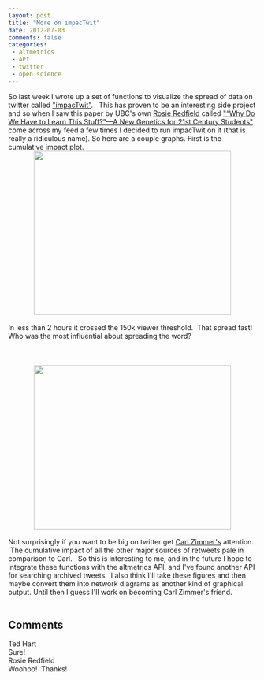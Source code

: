 ```yaml
---
layout: post
title: "More on impacTwit"
date: 2012-07-03
comments: false
categories:
 - altmetrics
 - API
 - twitter
 - open science
---
```


<div class='post'>
So last week I wrote up a set of functions to visualize the spread of data on twitter called <a href="http://currentecology.blogspot.ca/2012/06/impactwit-how-big-is-your-work-on.html" target="_blank">"impacTwit"</a>. &nbsp; This has proven to be an interesting side project and so when I saw this paper by UBC's own <a href="http://rrresearch.fieldofscience.com/">Rosie Redfield</a> called <a href="http://www.plosbiology.org/article/info%3Adoi%2F10.1371%2Fjournal.pbio.1001356">"“Why Do We Have to Learn This Stuff?”—A New Genetics for 21st Century Students"</a> come across my feed a few times I decided to run impacTwit on it (that is really a ridiculous name).  So here are a couple graphs.  First is the cumulative impact plot.<br /><div class="separator" style="clear: both; text-align: center;"><a href="http://4.bp.blogspot.com/--5hqifmycQs/T_OHKxuUuaI/AAAAAAAADWc/o5S3k-GGfvc/s1600/RRcumulative.png" imageanchor="1" style="margin-left: 1em; margin-right: 1em;"><img border="0" height="333" src="http://4.bp.blogspot.com/--5hqifmycQs/T_OHKxuUuaI/AAAAAAAADWc/o5S3k-GGfvc/s400/RRcumulative.png" width="400" /></a></div><div class="separator" style="clear: both; text-align: left;"><br /></div><div class="separator" style="clear: both; text-align: center;"></div><div class="separator" style="clear: both; text-align: left;">In less than 2 hours it crossed the 150k viewer threshold. &nbsp;That spread fast! Who was the most influential about spreading the word? &nbsp;</div><div><br /></div><br /><div class="separator" style="clear: both; text-align: center;"><br /></div><div class="separator" style="clear: both; text-align: center;"><a href="http://3.bp.blogspot.com/-A19ZFdLvt60/T_OHKlxFeYI/AAAAAAAADWU/QQJPygsJLD8/s1600/RRbyuser.png" imageanchor="1" style="margin-left: 1em; margin-right: 1em;"><img border="0" height="333" src="http://3.bp.blogspot.com/-A19ZFdLvt60/T_OHKlxFeYI/AAAAAAAADWU/QQJPygsJLD8/s400/RRbyuser.png" width="400" /></a></div><div class="separator" style="clear: both; text-align: left;"><br /></div><div class="separator" style="clear: both; text-align: left;">Not surprisingly if you want to be big on twitter get <a href="http://carlzimmer.com/" target="_blank">Carl Zimmer's</a> attention. &nbsp;The cumulative impact of all the other major sources of retweets pale in comparison to Carl. &nbsp; So this is interesting to me, and in the future I hope to integrate these functions with the altmetrics API, and I've found another API for searching archived tweets. &nbsp;I also think I'll take these figures and then maybe convert them into network diagrams as another kind of graphical output. Until then I guess I'll work on becoming Carl Zimmer's friend.</div><br /></div>
<h2>Comments</h2>
<div class='comments'>
<div class='comment'>
<div class='author'>Ted Hart</div>
<div class='content'>
Sure!</div>
</div>
<div class='comment'>
<div class='author'>Rosie Redfield</div>
<div class='content'>
Woohoo!  Thanks!</div>
</div>
</div>
